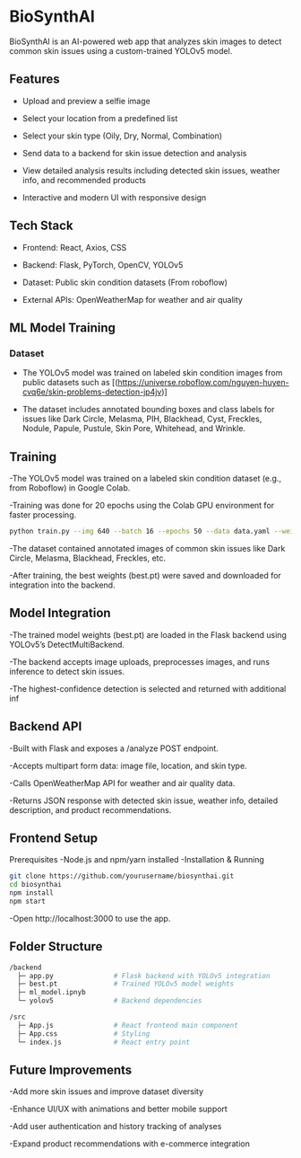 # BioSynthAI

BioSynthAI is an AI-powered web app that analyzes skin images to detect common skin issues using a custom-trained YOLOv5 model.

## Features

- Upload and preview a selfie image
  
- Select your location from a predefined list
  
- Select your skin type (Oily, Dry, Normal, Combination)
  
- Send data to a backend for skin issue detection and analysis
  
- View detailed analysis results including detected skin issues, weather info, and recommended products
  
- Interactive and modern UI with responsive design

## Tech Stack

- Frontend: React, Axios, CSS
  
- Backend: Flask, PyTorch, OpenCV, YOLOv5
  
- Dataset: Public skin condition datasets (From roboflow)
  
- External APIs: OpenWeatherMap for weather and air quality

## ML Model Training

### Dataset

- The YOLOv5 model was trained on labeled skin condition images from public datasets such as [(https://universe.roboflow.com/nguyen-huyen-cvq6e/skin-problems-detection-jp4jv)]
  
- The dataset includes annotated bounding boxes and class labels for issues like Dark Circle, Melasma, PIH, Blackhead, Cyst, Freckles, Nodule, Papule, Pustule, Skin Pore, Whitehead, and Wrinkle.

## Training
-The YOLOv5 model was trained on a labeled skin condition dataset (e.g., from Roboflow) in Google Colab.

-Training was done for 20 epochs using the Colab GPU environment for faster processing.
```bash
python train.py --img 640 --batch 16 --epochs 50 --data data.yaml --weights yolov5s.pt --name biosynthai-skin-model
```

-The dataset contained annotated images of common skin issues like Dark Circle, Melasma, Blackhead, Freckles, etc.

-After training, the best weights (best.pt) were saved and downloaded for integration into the backend.

## Model Integration
-The trained model weights (best.pt) are loaded in the Flask backend using YOLOv5’s DetectMultiBackend.

-The backend accepts image uploads, preprocesses images, and runs inference to detect skin issues.

-The highest-confidence detection is selected and returned with additional inf

## Backend API
-Built with Flask and exposes a /analyze POST endpoint.

-Accepts multipart form data: image file, location, and skin type.

-Calls OpenWeatherMap API for weather and air quality data.

-Returns JSON response with detected skin issue, weather info, detailed description, and product recommendations.

## Frontend Setup
Prerequisites
-Node.js and npm/yarn installed
-Installation & Running
```bash
git clone https://github.com/yourusername/biosynthai.git
cd biosynthai
npm install
npm start
```
-Open http://localhost:3000 to use the app.

## Folder Structure
```bash
/backend
  ├─ app.py               # Flask backend with YOLOv5 integration
  ├─ best.pt              # Trained YOLOv5 model weights
  ├─ ml_model.ipnyb  
  └─ yolov5               # Backend dependencies

/src
  ├─ App.js               # React frontend main component
  ├─ App.css              # Styling
  └─ index.js             # React entry point

```

## Future Improvements
-Add more skin issues and improve dataset diversity

-Enhance UI/UX with animations and better mobile support

-Add user authentication and history tracking of analyses

-Expand product recommendations with e-commerce integration





